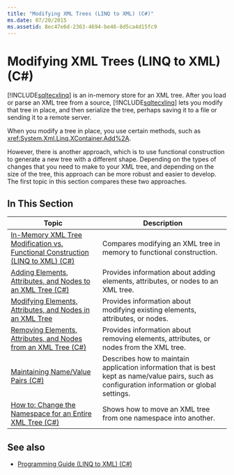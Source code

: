 ```yaml
---
title: "Modifying XML Trees (LINQ to XML) (C#)"
ms.date: 07/20/2015
ms.assetid: 8ec47e6d-2363-4694-be46-8d5ca4d15fc9
---
```

# Modifying XML Trees (LINQ to XML) (C#)
[!INCLUDE[sqltecxlinq](~/includes/sqltecxlinq-md.md)] is an in-memory store for an XML tree. After you load or parse an XML tree from a source, [!INCLUDE[sqltecxlinq](~/includes/sqltecxlinq-md.md)] lets you modify that tree in place, and then serialize the tree, perhaps saving it to a file or sending it to a remote server.  
  
 When you modify a tree in place, you use certain methods, such as <xref:System.Xml.Linq.XContainer.Add%2A>.  
  
 However, there is another approach, which is to use functional construction to generate a new tree with a different shape. Depending on the types of changes that you need to make to your XML tree, and depending on the size of the tree, this approach can be more robust and easier to develop. The first topic in this section compares these two approaches.  
  
## In This Section  
  
|Topic|Description|  
|-----------|-----------------|  
|[In-Memory XML Tree Modification vs. Functional Construction (LINQ to XML) (C#)](../../../../csharp/programming-guide/concepts/linq/in-memory-xml-tree-modification-vs-functional-construction-linq-to-xml.md)|Compares modifying an XML tree in memory to functional construction.|  
|[Adding Elements, Attributes, and Nodes to an XML Tree (C#)](../../../../csharp/programming-guide/concepts/linq/adding-elements-attributes-and-nodes-to-an-xml-tree.md)|Provides information about adding elements, attributes, or nodes to an XML tree.|  
|[Modifying Elements, Attributes, and Nodes in an XML Tree](../../../../csharp/programming-guide/concepts/linq/modifying-elements-attributes-and-nodes-in-an-xml-tree.md)|Provides information about modifying existing elements, attributes, or nodes.|  
|[Removing Elements, Attributes, and Nodes from an XML Tree (C#)](../../../../csharp/programming-guide/concepts/linq/removing-elements-attributes-and-nodes-from-an-xml-tree.md)|Provides information about removing elements, attributes, or nodes from the XML tree.|  
|[Maintaining Name/Value Pairs (C#)](../../../../csharp/programming-guide/concepts/linq/maintaining-name-value-pairs.md)|Describes how to maintain application information that is best kept as name/value pairs, such as configuration information or global settings.|  
|[How to: Change the Namespace for an Entire XML Tree (C#)](../../../../csharp/programming-guide/concepts/linq/how-to-change-the-namespace-for-an-entire-xml-tree.md)|Shows how to move an XML tree from one namespace into another.|  
  
## See also

- [Programming Guide (LINQ to XML) (C#)](../../../../csharp/programming-guide/concepts/linq/programming-guide-linq-to-xml.md)
